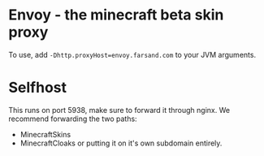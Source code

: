 # Envoy - the minecraft beta skin proxy 
To use, add `-Dhttp.proxyHost=envoy.farsand.com` to your JVM arguments.
# Selfhost
This runs on port 5938, make sure to forward it through nginx. We recommend forwarding the two paths:
- MinecraftSkins
- MinecraftCloaks
or putting it on it's own subdomain entirely.